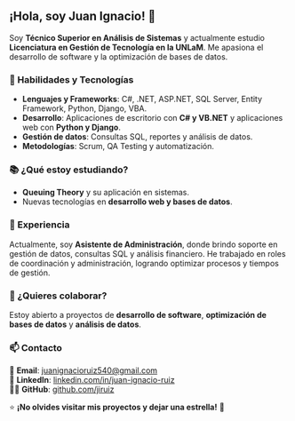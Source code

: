 ## ¡Hola, soy Juan Ignacio! 👋  
Soy **Técnico Superior en Análisis de Sistemas** y actualmente estudio **Licenciatura en Gestión de Tecnología en la UNLaM**. Me apasiona el desarrollo de software y la optimización de bases de datos.  

### 🚀 Habilidades y Tecnologías  
- **Lenguajes y Frameworks**: C#, .NET, ASP.NET, SQL Server, Entity Framework, Python, Django, VBA.  
- **Desarrollo**: Aplicaciones de escritorio con **C# y VB.NET** y aplicaciones web con **Python y Django**.  
- **Gestión de datos**: Consultas SQL, reportes y análisis de datos.  
- **Metodologías**: Scrum, QA Testing y automatización.  

### 📚 ¿Qué estoy estudiando?  
- **Queuing Theory** y su aplicación en sistemas.  
- Nuevas tecnologías en **desarrollo web y bases de datos**.  

### 💼 Experiencia  
Actualmente, soy **Asistente de Administración**, donde brindo soporte en gestión de datos, consultas SQL y análisis financiero. He trabajado en roles de coordinación y administración, logrando optimizar procesos y tiempos de gestión.  

### 🤝 ¿Quieres colaborar?  
Estoy abierto a proyectos de **desarrollo de software**, **optimización de bases de datos** y **análisis de datos**.  

### 📫 Contacto  
📩 **Email**: [juanignacioruiz540@gmail.com](mailto:juanignacioruiz540@gmail.com)  
💼 **LinkedIn**: [linkedin.com/in/juan-ignacio-ruiz](https://linkedin.com/in/juan-ignacio-ruiz)  
👨‍💻 **GitHub**: [github.com/jiruiz](https://github.com/jiruiz)  


⭐ **¡No olvides visitar mis proyectos y dejar una estrella!** 🚀
